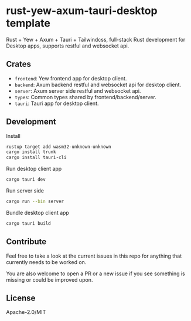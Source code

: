 # rust-yew-axum-tauri-desktop template

Rust + Yew + Axum + Tauri + Tailwindcss, full-stack Rust development for Desktop apps, supports restful and
websocket api.

## Crates

- `frontend`: Yew frontend app for desktop client.
- `backend`: Axum backend restful and websocket api for desktop client.
- `server`: Axum server side restful and websocket api.
- `types`: Common types shared by frontend/backend/server.
- `tauri`: Tauri app for desktop client.

## Development

Install

```bash
rustup target add wasm32-unknown-unknown
cargo install trunk
cargo install tauri-cli
```

Run desktop client app

```bash
cargo tauri dev
```

Run server side

```bash
cargo run --bin server
```

Bundle desktop client app

```bash
cargo tauri build
```

## Contribute

Feel free to take a look at the current issues in this repo for anything that currently needs to be worked on.

You are also welcome to open a PR or a new issue if you see something is missing or could be improved upon.

## License

Apache-2.0/MIT

